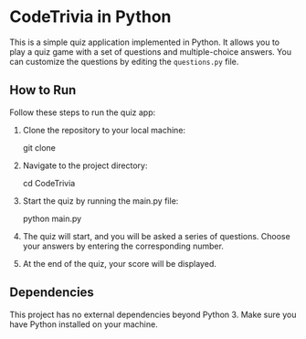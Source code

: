 # CodeTrivia in Python

This is a simple quiz application implemented in Python. It allows you to play a quiz game with a set of questions and multiple-choice answers. You can customize the questions by editing the `questions.py` file.

## How to Run

Follow these steps to run the quiz app:

1. Clone the repository to your local machine:

   git clone 

2. Navigate to the project directory:

   cd CodeTrivia

3. Start the quiz by running the main.py file:

    python main.py

4. The quiz will start, and you will be asked a series of questions. Choose your answers by entering the corresponding number.

5. At the end of the quiz, your score will be displayed.

## Dependencies

This project has no external dependencies beyond Python 3. Make sure you have Python installed on your machine.